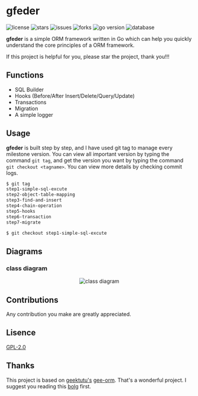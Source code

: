 # gfeder

![license](https://img.shields.io/github/license/uncle-lv/feder) ![stars](https://img.shields.io/github/stars/uncle-lv/feder) ![issues](https://img.shields.io/github/issues/uncle-lv/feder) ![forks](https://img.shields.io/github/forks/uncle-lv/feder) ![go version](https://img.shields.io/github/go-mod/go-version/uncle-lv/feder?color=%23007d9c) ![database](https://img.shields.io/badge/database-SQLite3-%231296db)

**gfeder** is a simple ORM framework written in Go which can help you quickly understand the core principles of a ORM framework.

If this project is helpful for you, please star the project, thank you!!!

## Functions

- SQL Builder
- Hooks (Before/After Insert/Delete/Query/Update)
- Transactions
- Migration
- A simple logger

## Usage

**gfeder** is built step by step, and I have used git tag to manage every milestone version. You can view all important version by typing the command `git tag`, and get the version you want by typing the command `git checkout <tagname>`. You can view more details by checking commit logs.

```bash
$ git tag
step1-simple-sql-excute
step2-object-table-mapping
step3-find-and-insert
step4-chain-operation
step5-hooks
step6-transaction
step7-migrate

$ git checkout step1-simple-sql-excute
```

## Diagrams

### class diagram

<div align=center><img src="https://cdn.jsdelivr.net/gh/uncle-lv/PicX-image-hosting@main/gfeder/class_diagram.3ggmc9w3bgi0.svg" alt="class diagram"/></div>



## Contributions

Any contribution you make are greatly appreciated.

## Lisence

[GPL-2.0](https://github.com/uncle-lv/gfeder/blob/main/LICENSE)

## Thanks

This project is based on [geektutu's](https://github.com/geektutu) [gee-orm](https://github.com/geektutu/7days-golang/tree/master/gee-orm). That's a wonderful project. I suggest you reading this [bolg](https://geektutu.com/post/geeorm.html) first.
